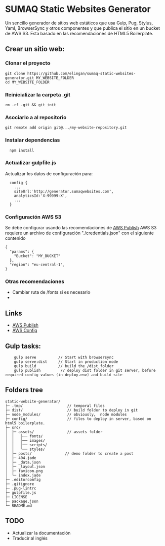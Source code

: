 # SUMAQ Static Websites Generator

Un sencillo generador de sitios web estáticos que usa Gulp, Pug, Stylus, Yaml, BrowserSync y otros componentes y que publica el sitio en un bucket de AWS S3.
Esta basado en las recomendaciones de HTML5 Boilerplate.


## Crear un sitio web: ##

### Clonar el proyecto
```  
git clone https://github.com/elingan/sumaq-static-websites-generator.git MY_WEBSITE_FOLDER
cd MY_WEBSITE_FOLDER
```

### Reinicializar la carpeta .git
```
rm -rf .git && git init
```

### Asociarlo a al repositorio
```
git remote add origin git@.../my-website-repository.git
```

### Instalar dependencias
```
  npm install
```

### Actualizar gulpfile.js  
Actualizar los datos de configuración para:
```
  config {
    ...
    siteUrl:'http://generator.sumaqwebsites.com',
    analyticsId:'X-99999-X',
    ...
  }
```

### Configuración AWS S3
Se debe configurar usando las recomendaciones de [AWS Publish](https://github.com/pgherveou/gulp-awspublish)
AWS S3 requiere un archivo de configuración "./credentials.json" con el siguiente contenido
```
{
  "params": {
    "Bucket": "MY_BUCKET"
  },
  "region": "eu-central-1",
}
```

### Otras recomendaciones
- Cambiar ruta de /fonts si es necesario
-


## Links

- [AWS Publish](https://github.com/pgherveou/gulp-awspublish)
- [AWS Config](http://docs.aws.amazon.com/AWSJavaScriptSDK/guide/node-configuring.html)


## Gulp tasks: ##

```  
    gulp serve          // Start with browsersync
    gulp serve:dist     // Start in production mode
    gulp build          // build the /dist folder
    gulp publish         // deploy dist folder in git server, before required config values (in deploy.env) and build site    
```  


## Folders tree ##

```
static-website-generator/
├─ .tmp/                    // temporal files
├─ dist/                    // build folder to deploy in git
├─ node_modules/            // obviously,  node modules
├─ config/                  // files to deploy in server, based on html5 boilerplate.
├─ src/
│  ├─ assets/               // assets folder
│  │   ├── fonts/
│  │   ├── images/
│  │   ├── scripts/
│  │   └── styles/
│  ├─ posts/               // demo folder to create a post
│  ├─ 404.jade
│  ├─ _data.json
│  ├─ _layout.json
│  ├─ favicon.png
│  └─ index.jade
├─ .editorconfig
├─ .gitignore
├─ .pug-lintrc
├─ gulpfile.js
├─ LICENSE
├─ package.json
└─ README.md     
```    

## TODO

- Actualizar la documentación
- Traducir al inglés
